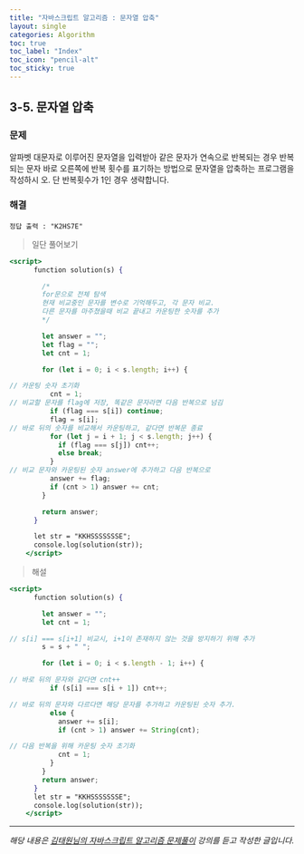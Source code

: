 ```yaml
---
title: "자바스크립트 알고리즘 : 문자열 압축"
layout: single
categories: Algorithm
toc: true
toc_label: "Index"
toc_icon: "pencil-alt"
toc_sticky: true
---
```


## 3-5. 문자열 압축

### 문제

알파벳 대문자로 이루어진 문자열을 입력받아 같은 문자가 연속으로 반복되는 경우 반복되는
문자 바로 오른쪽에 반복 횟수를 표기하는 방법으로 문자열을 압축하는 프로그램을 작성하시
오. 단 반복횟수가 1인 경우 생략합니다.

### 해결

`정답 출력 : "K2HS7E"`

> 일단 풀어보기

```jsx
<script>
      function solution(s) {

        /*
        for문으로 전체 탐색
        현재 비교중인 문자를 변수로 기억해두고, 각 문자 비교.
        다른 문자를 마주쳤을때 비교 끝내고 카운팅한 숫자를 추가
        */

        let answer = "";
        let flag = "";
        let cnt = 1;

        for (let i = 0; i < s.length; i++) {

// 카운팅 숫자 초기화
          cnt = 1;
// 비교할 문자를 flag에 저장, 똑같은 문자라면 다음 반복으로 넘김
          if (flag === s[i]) continue;
          flag = s[i];
// 바로 뒤의 숫자를 비교해서 카운팅하고, 같다면 반복문 종료
          for (let j = i + 1; j < s.length; j++) {
            if (flag === s[j]) cnt++;
            else break;
          }
// 비교 문자와 카운팅된 숫자 answer에 추가하고 다음 반복으로
          answer += flag;
          if (cnt > 1) answer += cnt;
        }

        return answer;
      }

      let str = "KKHSSSSSSSE";
      console.log(solution(str));
    </script>
```

> 해설

```jsx
<script>
      function solution(s) {

        let answer = "";
        let cnt = 1;

// s[i] === s[i+1] 비교시, i+1이 존재하지 않는 것을 방지하기 위해 추가
        s = s + " ";

        for (let i = 0; i < s.length - 1; i++) {

// 바로 뒤의 문자와 같다면 cnt++
          if (s[i] === s[i + 1]) cnt++;

// 바로 뒤의 문자와 다르다면 해당 문자를 추가하고 카운팅된 숫자 추가.
          else {
            answer += s[i];
            if (cnt > 1) answer += String(cnt);

// 다음 반복을 위해 카운팅 숫자 초기화
            cnt = 1;
          }
        }
        return answer;
      }
      let str = "KKHSSSSSSSE";
      console.log(solution(str));
    </script>
```

---

_해당 내용은 [김태원님의 자바스크립트 알고리즘 문제풀이](https://www.inflearn.com/course/%EC%9E%90%EB%B0%94%EC%8A%A4%ED%81%AC%EB%A6%BD%ED%8A%B8-%EC%95%8C%EA%B3%A0%EB%A6%AC%EC%A6%98-%EB%AC%B8%EC%A0%9C%ED%92%80%EC%9D%B4/dashboard) 강의를 듣고 작성한 글입니다._
